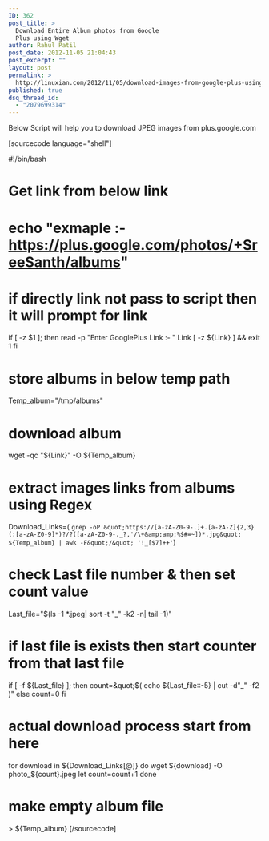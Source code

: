 ```yaml
---
ID: 362
post_title: >
  Download Entire Album photos from Google
  Plus using Wget
author: Rahul Patil
post_date: 2012-11-05 21:04:43
post_excerpt: ""
layout: post
permalink: >
  http://linuxian.com/2012/11/05/download-images-from-google-plus-using-wget/
published: true
dsq_thread_id:
  - "2079699314"
---
```

Below Script will help you to download JPEG images from plus.google.com

[sourcecode language="shell"]

#!/bin/bash
# Get link from below link
# echo &quot;exmaple :- https://plus.google.com/photos/+SreeSanth/albums&quot;

# if directly link not pass to script then it will prompt for link
if [ -z $1 ]; then
 read -p &quot;Enter GooglePlus Link :- &quot; Link
[ -z ${Link} ] &amp;&amp; exit 1
fi

# store albums in below temp path
Temp_album=&quot;/tmp/albums&quot;

# download album
wget -qc &quot;${Link}&quot; -O ${Temp_album}

# extract images links from albums using Regex
Download_Links=( `grep -oP &quot;https://[a-zA-Z0-9-.]+.[a-zA-Z]{2,3}(:[a-zA-Z0-9]*)?/?([a-zA-Z0-9-._?,'/\+&amp;amp;%$#=~])*.jpg&quot; ${Temp_album} | awk -F&quot;/&quot; '!_[$7]++'`)

# check Last file number &amp; then set count value
Last_file=&quot;$(ls -1 *.jpeg| sort -t &quot;_&quot; -k2 -n| tail -1)&quot;

# if last file is exists then start counter from that last file
if [ -f ${Last_file} ]; then
 count=&quot;$( echo ${Last_file::-5} | cut -d&quot;_&quot; -f2 )&quot;
else
 count=0
fi

# actual download process start from here
for download in ${Download_Links[@]}
do
wget ${download} -O photo_${count}.jpeg
let count=count+1
done

# make empty album file
&gt; ${Temp_album}
[/sourcecode]